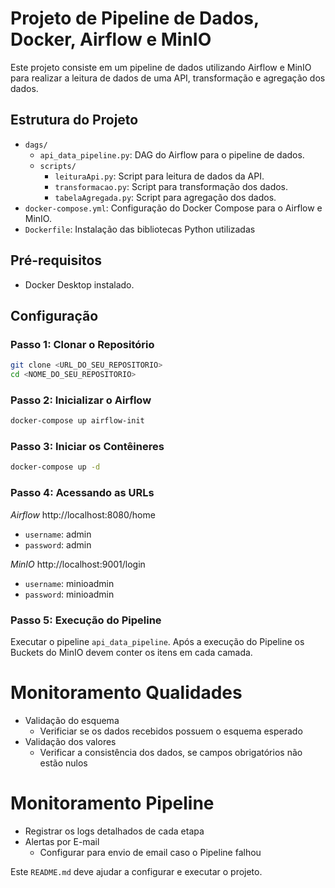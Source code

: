 # Projeto de Pipeline de Dados, Docker, Airflow e MinIO

Este projeto consiste em um pipeline de dados utilizando Airflow e MinIO para realizar a leitura de dados de uma API, transformação e agregação dos dados.


## Estrutura do Projeto

- `dags/`
  - `api_data_pipeline.py`: DAG do Airflow para o pipeline de dados.
  - `scripts/`
    - `leituraApi.py`: Script para leitura de dados da API.
    - `transformacao.py`: Script para transformação dos dados.
    - `tabelaAgregada.py`: Script para agregação dos dados.
- `docker-compose.yml`: Configuração do Docker Compose para o Airflow e MinIO.
- `Dockerfile`: Instalação das bibliotecas Python utilizadas

## Pré-requisitos

- Docker Desktop instalado.

## Configuração

### Passo 1: Clonar o Repositório

```bash
git clone <URL_DO_SEU_REPOSITORIO>
cd <NOME_DO_SEU_REPOSITORIO>
```

### Passo 2: Inicializar o Airflow
```bash
docker-compose up airflow-init
```

### Passo 3: Iniciar os Contêineres
```bash
docker-compose up -d
```

### Passo 4: Acessando as URLs

*Airflow*
http://localhost:8080/home
- `username`: admin
- `password`: admin

*MinIO*
http://localhost:9001/login
- `username`: minioadmin
- `password`: minioadmin

### Passo 5: Execução do Pipeline
Executar o pipeline `api_data_pipeline`.
Após a execução do Pipeline os Buckets do MinIO devem conter os itens em cada camada.


# Monitoramento Qualidades
- Validação do esquema
    - Verificiar se os dados recebidos possuem o esquema esperado
- Validação dos valores
    - Verificar a consistência dos dados, se campos obrigatórios não estão nulos

# Monitoramento Pipeline
- Registrar os logs detalhados de cada etapa
- Alertas por E-mail
    - Configurar para envio de email caso o Pipeline falhou






Este `README.md` deve ajudar a configurar e executar o projeto.
